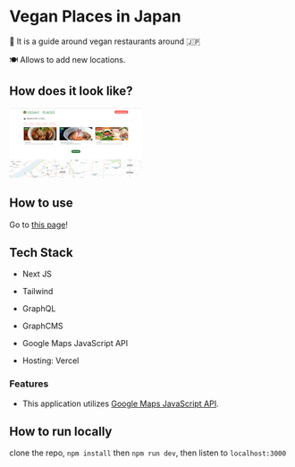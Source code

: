 # Vegan Places in Japan

🥗 It is a guide around vegan restaurants around 🇯🇵

🍽 Allows to add new locations.

## How does it look like?

![screenshot](./public/video.gif)

## How to use

Go to [this page](https://veganplacesinjapan.vercel.app/)!

## Tech Stack

- Next JS
- Tailwind
- GraphQL
- GraphCMS
- Google Maps JavaScript API

- Hosting: Vercel

### Features

- This application utilizes [Google Maps JavaScript API](https://developers.google.com/maps/documentation/javascript).

## How to run locally

clone the repo,
`npm install` then `npm run dev`,
then listen to `localhost:3000`
